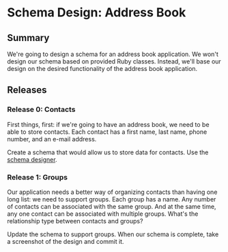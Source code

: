 # Schema Design: Address Book
 
## Summary 
We're going to design a schema for an address book application.  We won't design our schema based on provided Ruby classes.  Instead, we'll base our design on the desired functionality of the address book application.


## Releases
### Release 0: Contacts
First things, first: if we're going to have an address book, we need to be able to store contacts.  Each contact has a first name, last name, phone number, and an e-mail address.

Create a schema that would allow us to store data for contacts.  Use the [schema designer].


### Release 1: Groups
Our application needs a better way of organizing contacts than having one long list: we need to support groups.  Each group has a name.  Any number of contacts can be associated with the same group.  And at the same time, any one contact can be associated with multiple groups.  What's the relationship type between contacts and groups?

Update the schema to support groups.  When our schema is complete, take a screenshot of the design and commit it.



[schema Designer]: https://schemadesigner.devmain_challenges.com/
